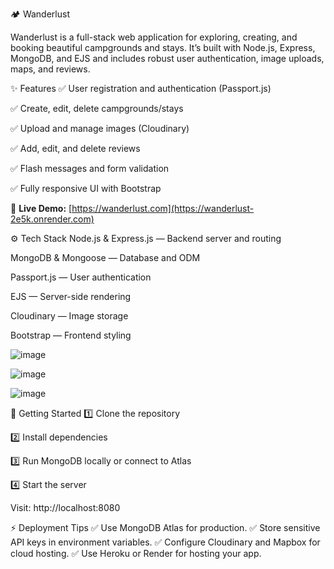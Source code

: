 🏕️ Wanderlust

Wanderlust is a full-stack web application for exploring, creating, and booking beautiful campgrounds and stays.
It’s built with Node.js, Express, MongoDB, and EJS and includes robust user authentication, image uploads, maps, and reviews.

✨ Features
✅ User registration and authentication (Passport.js)

✅ Create, edit, delete campgrounds/stays

✅ Upload and manage images (Cloudinary)

✅ Add, edit, and delete reviews

✅ Flash messages and form validation

✅ Fully responsive UI with Bootstrap 


🚀 **Live Demo:** [https://wanderlust.com](https://wanderlust-2e5k.onrender.com)


⚙️ Tech Stack
Node.js & Express.js — Backend server and routing

MongoDB & Mongoose — Database and ODM

Passport.js — User authentication

EJS — Server-side rendering

Cloudinary — Image storage

Bootstrap — Frontend styling



![image](https://github.com/user-attachments/assets/7ee33f27-f748-4724-bc23-6b2d6f158337)

![image](https://github.com/user-attachments/assets/a9129ed5-6dc6-4ead-997e-5d4f4fba4c69)

![image](https://github.com/user-attachments/assets/79758f0e-0eb0-4262-b2d5-dffa334ebd8c)





🚀 Getting Started
1️⃣ Clone the repository

2️⃣ Install dependencies

3️⃣ Run MongoDB locally or connect to Atlas

4️⃣ Start the server

Visit: http://localhost:8080



⚡ Deployment Tips
✅ Use MongoDB Atlas for production.
✅ Store sensitive API keys in environment variables.
✅ Configure Cloudinary and Mapbox for cloud hosting.
✅ Use Heroku or Render for hosting your app.



